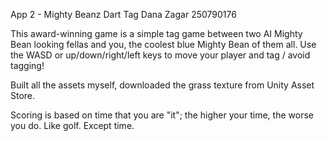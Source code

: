 App 2 - Mighty Beanz Dart Tag
Dana Zagar
250790176

This award-winning game is a simple tag game between two AI Mighty Bean looking fellas and you, the coolest blue Mighty Bean of them all. Use the WASD or up/down/right/left keys to move your player and tag / avoid tagging!

Built all the assets myself, downloaded the grass texture from Unity Asset Store.

Scoring is based on time that you are "it"; the higher your time, the worse you do. Like golf. Except time.